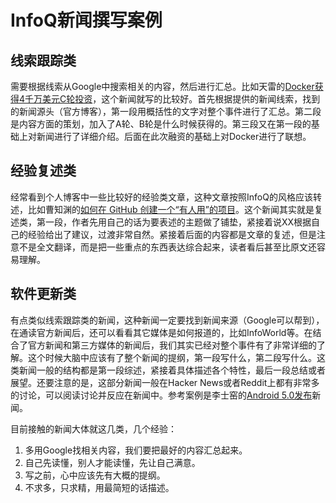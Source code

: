 # InfoQ新闻撰写案例 

## **线索跟踪类**

需要根据线索从Google中搜索相关的内容，然后进行汇总。比如天雷的[Docker获得4千万美元C轮投资](http://www.infoq.com/cn/news/2014/09/docker-investment)，这个新闻就写的比较好。首先根据提供的新闻线索，找到的新闻源头（官方博客），第一段用概括性的文字对整个事件进行了汇总。第二段是内容方面的策划，加入了A轮、B轮是什么时候获得的。第三段又在第一段的基础上对新闻进行了详细介绍。后面在此次融资的基础上对Docker进行了联想。

## **经验复述类**

经常看到个人博客中一些比较好的经验类文章，这种文章按照InfoQ的风格应该转述，比如曹知渊的[如何在 GitHub 创建一个“有人用”的项目](http://www.infoq.com/cn/news/2014/10/github-bulid-project)。这个新闻其实就是复述类，第一段，作者先用自己的话为要表述的主题做了铺垫，紧接着说XX根据自己的经验给出了建议，过渡非常自然。紧接着后面的内容都是文章的复述，但是注意不是全文翻译，而是把一些重点的东西表达综合起来，读者看后甚至比原文还容易理解。

## **软件更新类**

有点类似线索跟踪类的新闻，这种新闻一定要找到新闻来源（Google可以帮到），在通读官方新闻后，还可以看看其它媒体是如何报道的，比如InfoWorld等。在结合了官方新闻和第三方媒体的新闻后，我们其实已经对整个事件有了非常详细的了解。这个时候大脑中应该有了整个新闻的提纲，第一段写什么，第二段写什么。这类新闻一般的结构都是第一段综述，紧接着具体描述各个特性，最后一段总结或者展望。还要注意的是，这部分新闻一般在Hacker News或者Reddit上都有非常多的讨论，可以阅读讨论并反应在新闻中。参考案例是李士窑的[Android 5.0发布](http://www.infoq.com/cn/news/2014/10/android-5.0-release)新闻。

目前接触的新闻大体就这几类，几个经验：

1. 多用Google找相关内容，我们要把最好的内容汇总起来。
2. 自己先读懂，别人才能读懂，先让自己满意。
3. 写之前，心中应该先有大概的提纲。
4. 不求多，只求精，用最简短的话描述。

